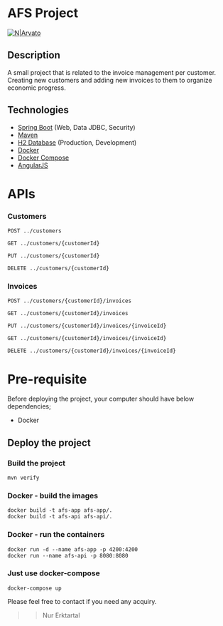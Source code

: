 # AFS Project
[![N|Arvato](https://pbs.twimg.com/profile_images/1155782883652620288/E64nHD5Q_400x400.jpg)](https://itarvato.com)

## Description
A small project that is related to the invoice management per customer.
Creating new customers and adding new invoices to them to organize economic progress.


## Technologies

* [Spring Boot](http://projects.spring.io/spring-boot/) (Web, Data JDBC, Security)
* [Maven](http://maven.apache.org/)
* [H2 Database](https://www.h2database.com/) (Production, Development)
* [Docker](https://www.docker.com/)
* [Docker Compose](https://docs.docker.com/compose/)
* [AngularJS](https://angularjs.org/)

# APIs

### Customers
```
POST ../customers
```
```
GET ../customers/{customerId}
```
```
PUT ../customers/{customerId}
```
```
DELETE ../customers/{customerId}
```
### Invoices
```
POST ../customers/{customerId}/invoices
```
```
GET ../customers/{customerId}/invoices
```
```
PUT ../customers/{customerId}/invoices/{invoiceId}
```
```
GET ../customers/{customerId}/invoices/{invoiceId}
```
```
DELETE ../customers/{customerId}/invoices/{invoiceId}
```

# Pre-requisite
Before deploying the project, your computer should have below dependencies;

- Docker 

## Deploy the project


### Build the project
```
mvn verify
```
###  Docker - build the images
```
docker build -t afs-app afs-app/.
docker build -t afs-api afs-api/.
```
### Docker - run the containers
```
docker run -d --name afs-app -p 4200:4200
docker run --name afs-api -p 8080:8080
```
### Just use docker-compose
```
docker-compose up
```

Please feel free to contact if you need any acquiry.

>> Nur Erktartal
